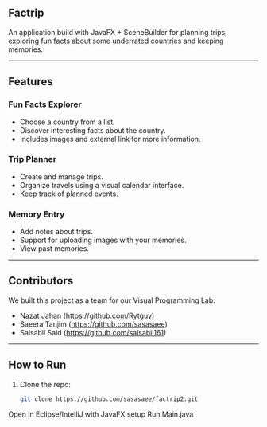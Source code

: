 ## Factrip

An application build with JavaFX + SceneBuilder for planning trips, exploring fun facts about some underrated countries and keeping memories.

---

## Features

### Fun Facts Explorer
- Choose a country from a list.
- Discover interesting facts about the country.
- Includes images and external link for more information.

### Trip Planner
- Create and manage trips.
- Organize travels using a visual calendar interface.
- Keep track of planned events.

### Memory Entry
- Add notes about trips.
- Support for uploading images with your memories.
- View past memories.

---

## Contributors
We built this project as a team for our Visual Programming Lab:

- Nazat Jahan (https://github.com/Rytguy)  
- Saeera Tanjim (https://github.com/sasasaee)  
- Salsabil Said (https://github.com/salsabil161)

---

## How to Run
1. Clone the repo:
   ```bash
   git clone https://github.com/sasasaee/factrip2.git

Open in Eclipse/IntelliJ with JavaFX setup
Run Main.java